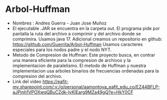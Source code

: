 ﻿# Arbol-Huffman
- Nombres : Andres Guerra - Juan Jose Muñoz
- El ejecutable .JAR se encuentra en la carpeta out. El programa pide por pantalla la ruta del archivo a comprimir y del archivo donde se comprimira. Usamos java 17.
Adicional creamos un repositorio en github: https://github.com/Guerrita/Arbol-Huffman
Usamos caracteres especiales para los nodos padre y el nodo NYT.
- Metodo de Compresion de Huffman: Este proyecto busca, en contrar una manera eficiente para la compresion de archivos y la implementacion de paralelismo.
El metodo de Huffman y nuestra implementacion usa arboles binarios de frecuencias ordenadas para la compresion del archivo.
- Link del video
https://eafit-my.sharepoint.com/:v:/g/personal/aamontoya_eafit_edu_co/EZ44BFLP-aJPjnh1VPOXwqQBuCZdk-lyKlEarg9MZa49gQ?e=HkY0CF

